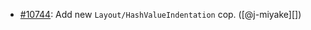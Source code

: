 * [#10744](https://github.com/rubocop/rubocop/pull/10744): Add new `Layout/HashValueIndentation` cop. ([@j-miyake][])
